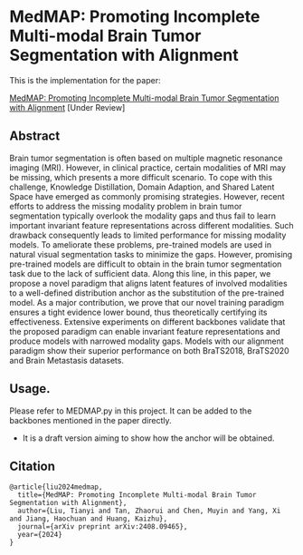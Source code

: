 # MedMAP: Promoting Incomplete Multi-modal Brain Tumor Segmentation with Alignment

This is the implementation for the paper:

[MedMAP: Promoting Incomplete Multi-modal Brain Tumor Segmentation with Alignment](https://arxiv.org/pdf/2408.09465)
[Under Review]

## Abstract

Brain tumor segmentation is often based on multiple magnetic resonance imaging (MRI). However, in clinical practice, certain modalities of MRI may be missing, which presents a more difficult scenario. To cope with this challenge, Knowledge Distillation, Domain Adaption, and Shared Latent Space have emerged as commonly promising strategies.  However, recent efforts to address the missing modality problem in brain tumor segmentation typically overlook the modality gaps and thus fail to learn important invariant feature representations across different modalities. Such drawback consequently leads to limited performance for missing modality models. To ameliorate these problems, pre-trained models are used in natural visual segmentation tasks to minimize the gaps. However, promising pre-trained models are difficult to obtain in the brain tumor segmentation task due to the lack of sufficient data. Along this line,
in this paper, we propose a novel paradigm that aligns latent features of involved modalities to a well-defined distribution anchor as the substitution of the pre-trained model. As a major contribution, we prove that our novel training paradigm ensures a tight evidence lower bound, thus theoretically certifying its effectiveness. Extensive experiments on different backbones validate that the proposed paradigm can enable invariant feature representations and produce models with narrowed modality gaps. Models with our alignment paradigm show their superior performance on both BraTS2018, BraTS2020 and Brain Metastasis datasets. 

<!-- ![image](https://github.com/YaoZhang93/mmFormer/blob/main/figs/overview.png) -->

## Usage. 

Please refer to MEDMAP.py in this project. It can be added to the backbones mentioned in the paper directly.
* It is a draft version aiming to show how the anchor will be obtained.

<!-- * Environment Preparation
  * Download the cuda and pytorch from [Google Drive](https://drive.google.com/drive/folders/1x6z7Ot3Xfrg1dokR9cdeoRSKbQJRTpv7?usp=sharing).
  * Set the environment path in `job.sh`.
* Data Preparation
  * Download the data from [MICCAI 2018 BraTS Challenge](https://www.med.upenn.edu/sbia/brats2018/data.html).
  * Set the data path in `preprocess.py` and then run `python preprocess.py`.
  * Set the data path in `job.sh`.
* Train
  * Train the model by `sh job.sh`. 

* Test
  * The trained model should be located in `mmFormer/output`. 
  * Uncomment the evaluation command in  `job.sh` and then inference on the test data by `sh job.sh`.
  * The pre-trained [model](https://drive.google.com/file/d/1oKgjXzSfWOG5VT64EE1lfV6rdtjkyC5B/view?usp=sharing) and [log](https://drive.google.com/file/d/165u-MGAiS0_PkExXRkI4KrainRlc_Ibo/view?usp=sharing) are available. -->

## Citation

<!-- If you find this code and paper useful for your research, please kindly cite our paper. -->

```
@article{liu2024medmap,
  title={MedMAP: Promoting Incomplete Multi-modal Brain Tumor Segmentation with Alignment},
  author={Liu, Tianyi and Tan, Zhaorui and Chen, Muyin and Yang, Xi and Jiang, Haochuan and Huang, Kaizhu},
  journal={arXiv preprint arXiv:2408.09465},
  year={2024}
}
```

<!-- ## Reference
* [RFNet](https://github.com/dyh127/RFNet) -->

